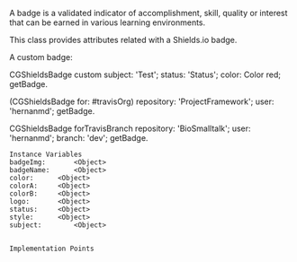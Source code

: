 A badge is a validated indicator of accomplishment, skill, quality or interest that can be earned in various learning environments.

This class provides attributes related with a Shields.io badge.

A custom badge:

CGShieldsBadge custom
	subject: 'Test';
	status: 'Status';
	color: Color red;
	getBadge.

(CGShieldsBadge for: #travisOrg)
	repository: 'ProjectFramework';
	user: 'hernanmd';
	getBadge.

CGShieldsBadge forTravisBranch
	repository: 'BioSmalltalk';
	user: 'hernanmd';
	branch: 'dev';
	getBadge.

    Instance Variables
	badgeImg:		<Object>
	badgeName:		<Object>
	color:		<Object>
	colorA:		<Object>
	colorB:		<Object>
	logo:		<Object>
	status:		<Object>
	style:		<Object>
	subject:		<Object>


    Implementation Points